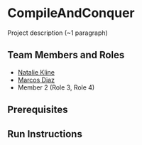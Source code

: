 # CompileAndConquer

Project description (~1 paragraph)

## Team Members and Roles

* [Natalie Kline](https://github.com/nataliekline/CIS641-HW2-Kline)
* [Marcos Diaz](https://github.com/diazpuem/CIS641-HW2-diaz)
* Member 2 (Role 3, Role 4)

## Prerequisites

## Run Instructions
